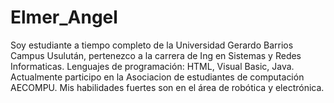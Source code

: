 # Elmer_Angel
Soy estudiante a tiempo completo de la Universidad Gerardo Barrios Campus Usulután, pertenezco a la carrera de Ing en Sistemas y Redes Informaticas.
Lenguajes de programación: HTML, Visual Basic, Java.
Actualmente participo en la Asociacion de estudiantes de computación AECOMPU.
Mis habilidades fuertes son en el área de robótica y electrónica.
